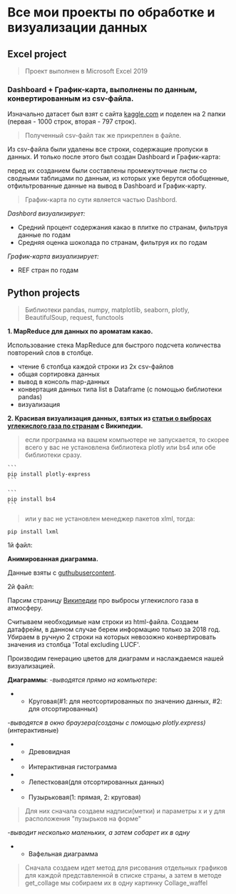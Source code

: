 # Все мои проекты по обработке и визуализации данных

## Excel project 

> Проект выполнен в Microsoft Excel 2019 

### Dashboard + График-карта, выполнены по данным, конвертированным из csv-файла. 

Изначально датасет был взят с сайта [kaggle.com](https://www.kaggle.com/datasets/abhishekpatel/flavors-of-cacaocsv) и поделен на 2 папки (первая - 1000 строк, вторая - 797 строк).

> Полученный csv-файл так же прикреплен в файле. 

Из csv-файла были удалены все строки, содержащие пропуски в данных. И только после этого был создан Dashboard и График-карта:

перед их созданием были составлены промежуточные листы со сводными таблицами по данным, из которых уже берутся обобщенные, отфильтрованные данные на вывод в Dashboard и График-карту. 

> Грaфик-карта по сути является частью Dashbord.

*Dashbord визуализирует:*

- Средний процент содержания какао в плитке по странам, фильтруя данные по годам
- Средняя оценка шоколада по странам, фильтруя их по годам

*График-карта визуализирует:*

- REF стран по годам

## Python projects 

> Библиотеки pandas, numpy, matplotlib, seaborn, plotly, BeautifulSoup, request, functools

**1. MapReduce для данных по ароматам какао.**

 Использование стека MapReduce для быстрого подсчета количества повторений слов в столбце.

- чтение 6 столбца каждой строки из 2х csv-файлов
- общая сортировка данных
- вывод в консоль map-данных
- конвертация данных типа list в Dataframe (с помощью библиотеки pandas)
- визуализация

**2. Красивая визуализация данных, взятых из [статьи о выбросах углекислого газа по странам](https://en.wikipedia.org/wiki/List_of_countries_by_carbon_dioxide_emissions) с Википедии.**

 > если программа на вашем компьютере не запускается, то скорее всего у вас не установлена библиотека plotly или bs4 или обе библиотеки сразу. 

    ```
    pip install plotly-express
    ```

    ```
    pip install bs4
    ```
> или у вас не установлен менеджер пакетов xlml, тогда:

```
pip install lxml
```
1й файл:

**Анимированная диаграмма.**

Данные взяты с [guthubusercontent](https://raw.githubusercontent.com/CSSEGISandData/COVID-19/master/csse_covid_19_data/csse_covid_19_time_series/time_series_covid19_deaths_global.csv).

2й файл: 

Парсим страницу [Википедии](https://en.wikipedia.org/wiki/List_of_countries_by_carbon_dioxide_emissions) про выбросы углекислого газа в атмосферу. 

Считываем необходимые нам строки из html-файла. Создаем датафрейм, в данном случае берем информацию только за 2018 год. Убираем в ручную 2 строки на которых невозожно конвертировать значения из столбца 'Total excluding LUCF'.

Производим генерацию цветов для диаграмм и наслаждаемся нашей визуализацией.

**Диаграммы**:
-*выводятся прямо на компьютере*:
- - Круговая(#1: для неотсортированных по значению данных, #2: для отсортированных)

-*выводятся в окно браузера(созданы с помощью plotly.express)*(интерактивные)
- - Древовидная
- - Интерактивная гистограмма
- - Лепестковая(для отсортированных данных)
- - Пузырьковая(1: прямая, 2: круговая)
> Для них сначала создаем надписи(метки) и параметры х и у для расположения "пузырьков на форме"

-*выводит несколько маленьких, а затем собарет их в одну*
- - Вафельная диаграмма
> Сначала создаем идет метод для рисования отдельных графиков для каждой представленной в списке страны, а затем в методе get_collage мы собираем их в одну картинку Collage_waffel